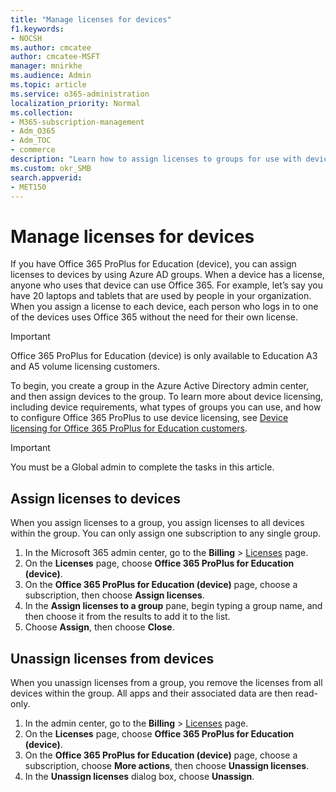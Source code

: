 ```yaml
---
title: "Manage licenses for devices"
f1.keywords:
- NOCSH
ms.author: cmcatee
author: cmcatee-MSFT
manager: mnirkhe
ms.audience: Admin
ms.topic: article
ms.service: o365-administration
localization_priority: Normal
ms.collection: 
- M365-subscription-management
- Adm_O365
- Adm_TOC
- commerce
description: "Learn how to assign licenses to groups for use with devices."
ms.custom: okr_SMB
search.appverid:
- MET150
---
```

# Manage licenses for devices

If you have Office 365 ProPlus for Education (device), you can assign licenses to devices by using Azure AD groups. When a device has a license, anyone who uses that device can use Office 365. For example, let’s say you have 20 laptops and tablets that are used by people in your organization. When you assign a license to each device, each person who logs in to one of the devices uses Office 365 without the need for their own license.

> [!IMPORTANT]
> Office 365 ProPlus for Education (device) is only available to Education A3 and A5 volume licensing customers.

To begin, you create a group in the Azure Active Directory admin center, and then assign devices to the group. To learn more about device licensing, including device requirements, what types of groups you can use, and how to configure Office 365 ProPlus to use device licensing, see [Device licensing for Office 365 ProPlus for Education customers](https://go.microsoft.com/fwlink/p/?linkid=2094216).

> [!IMPORTANT]
> You must be a Global admin to complete the tasks in this article.

## Assign licenses to devices

When you assign licenses to a group, you assign licenses to all devices within the group. You can only assign one subscription to any single group.

1. In the Microsoft 365 admin center, go to the **Billing** > <a href="https://go.microsoft.com/fwlink/p/?linkid=842264" target="_blank">Licenses</a> page.
2. On the **Licenses** page, choose **Office 365 ProPlus for Education (device)**.
3. On the **Office 365 ProPlus for Education (device)** page, choose a subscription, then choose **Assign licenses**.
4. In the **Assign licenses to a group** pane, begin typing a group name, and then choose it from the results to add it to the list.
6. Choose **Assign**, then choose **Close**.

## Unassign licenses from devices

When you unassign licenses from a group, you remove the licenses from all devices within the group. All apps and their associated data are then read-only.

1. In the admin center, go to the **Billing** > <a href="https://go.microsoft.com/fwlink/p/?linkid=842264" target="_blank">Licenses</a> page.
2. On the **Licenses** page, choose **Office 365 ProPlus for Education (device)**.
3. On the **Office 365 ProPlus for Education (device)** page, choose a subscription, choose **More actions**, then choose **Unassign licenses**.
5. In the **Unassign licenses** dialog box, choose **Unassign**.